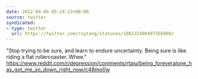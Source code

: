 ```yaml
---
date: 2012-04-06 05:14:13+00:00
source: twitter
syndicated:
- type: twitter
  url: https://twitter.com/roytang/statuses/188132480497356800/
---
```


"Stop trying to be sure, and learn to endure uncertainty. Being sure is like riding a flat rollercoaster. Whee." https://www.reddit.com/r/depression/comments/rtaiu/being_foreveralone_has_got_me_so_down_right_now/c48mo0w